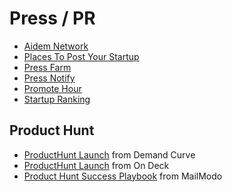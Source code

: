 # Press / PR

- [Aidem Network](https://www.aidem.network)
- [Places To Post Your Startup](https://www.placestopostyourstartup.com)
- [Press Farm](https://press.farm)
- [Press Notify](https://pressnotify.com)
- [Promote Hour](https://www.promotehour.com)
- [Startup Ranking](https://www.startupranking.com)

## Product Hunt

- [ProductHunt Launch](https://www.demandcurve.com/playbooks/product-hunt-launch) from Demand Curve
- [ProductHunt Launch](https://odteam.notion.site/Launch-on-Product-Hunt-9133bb05c8c94efaa534140bbd85a02a) from On Deck
- [Product Hunt Success Playbook](https://www.mailmodo.com/product-hunt-launch/) from MailModo